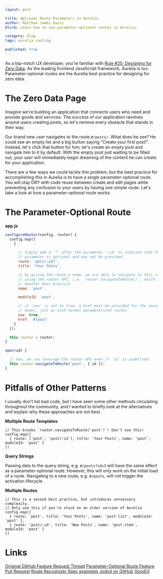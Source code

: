 ```yaml
---
layout: post

title: Optional Route Parameters in Aurelia
author: Matthew James Davis
blurb: Learn how to use parameter-optional routes in Aurelia.

category: blog
tags: aurelia routing

published: true
---
```


As a top-notch UX developer, you're familiar with [Rule #25: Designing for Zero Data](http://www.goodui.org/#25). As the leading frontend JavaScript framework, Aurelia is too. Parameter-optional routes are the Aurelia best practice for designing for zero data.

# The Zero Data Page

Imagine we're building an application that connects users who need and provide goods and services. The success of our application revolves around users creating posts, so let's remove every obstacle that stands in their way.

Our brand new user navigates to the route `#/posts/`. What does he see? He could see an empty list and a big button saying "Create your first post!". Instead, let's click that button for him; let's create an empty post and navigate him to it by default. With the empty post just waiting to be filled out, your user will immediately begin dreaming of the content he can create for your application. 

There are a few ways we could tackle this problem, but the best practice for accomplishing this in Aurelia is to have a single parameter-optional route. You will stay DRY with code reuse between create and edit pages while preventing any confusion to your users by having one simple route. Let's take a look at how a parameter-optional route works:

# The Parameter-Optional Route

**app.js** 

```javascript
configureRouter(config, router) {
  config.map([
    { 

      // Simply add a '?' after the parameter ':id' to indicate that the
      // parameter is optional and may not be provided
      route: 'post/:id?',
      title: 'Your Posts',

      // by giving the route a name, we are able to navigate to this route
      // using the router API, i.e. `router.navigateToRoute()`, which is
      // another best practice
      name: 'post',

      moduleId: 'post',

      // if 'nav' is set to true, a href must be provided for the navigation
      // model, just as with normal parameterized routes
      nav: true,
      href: '#/post'
    }
  ]);

  this.router = router;
}

open(id) {

  // now, we can leverage the router API even if `id` is undefined
  this.router.navigateToRoute('post', { id });
}
```

# Pitfalls of Other Patterns

I usually don't list bad code, but I have seen some other methods circulating throughout the community, and I wanted to briefly look at the alternatives and explain why these approaches are not best.

**Multiple Route Templates**

```
// This breaks `router.navigateToRoute('post')`! Don't use this!
config.map([
  { route: ['post', 'post/:id'], title: 'Your Posts', name: 'post', moduleId: 'post' }
])
```

**Query Strings**

Passing data to the query string, e.g. `#/posts?id=3` will have the same effect as a parameter-optional route. However, this will only work on the initial load of a route. Navigating to a new route, e.g. `#/posts`, will not trigger the activation lifecycle.

**Multiple Routes**

```
// This is a second best practice, but introduces unncessary complexity. 
// Only use this if you're stuck on an older version of Aurelia
config.map([
  { route: 'post', title: 'Your Posts', name: 'post-list', moduleId: 'post' },
  { route: 'post/:id', title: 'New Posts', name: 'post-item', moduleId: 'post' }
])
```

# Links

[Original GitHub Feature Request Thread](https://github.com/aurelia/router/issues/83)
[Parameter-Optional Route Feature Pull Request](https://github.com/aurelia/route-recognizer/pull/25)
[Route Recognizer Spec examples](https://github.com/aurelia/route-recognizer/blob/master/test/route-recognizer.spec.js#L50-L86)
[Jods4 on GitHub](https://github.com/jods4)
[GoodUI](http://www.goodui.org/)